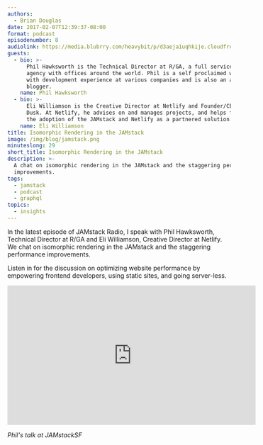 ```yaml
---
authors:
  - Brian Douglas
date: 2017-02-07T12:39:37-08:00
format: podcast
episodenumber: 8
audiolink: https://media.blubrry.com/heavybit/p/d3aeja1uqhkije.cloudfront.net/podcasts/jamstack-radio/20161109-jamstack-radio-008.mp3
guests:
  - bio: >-
      Phil Hawksworth is the Technical Director at R/GA, a full service digital
      agency with offices around the world. Phil is a self proclaimed web geek
      with development experience at various companies and is also an avid
      blogger.
    name: Phil Hawksworth
  - bio: >-
      Eli Williamson is the Creative Director at Netlify and Founder/CEO of
      Dusk. At Netlify, he advises on and manages projects, and helps facilitate
      the adoption of the JAMstack and Netlify as a partnered solution.
    name: Eli Williamson
title: Isomorphic Rendering in the JAMstack
image: /img/blog/jamstack.png
minuteslong: 29
short_title: Isomorphic Rendering in the JAMstack
description: >-
  A chat on isomorphic rendering in the JAMstack and the staggering performance
  improvements.
tags:
  - jamstack
  - podcast
  - graphql
topics:
  - insights
---
```


In the latest episode of JAMstack Radio, I speak with Phil Hawksworth, Technical Director at R/GA and Eli Williamson, Creative Director at Netlify. We chat on isomorphic rendering in the JAMstack and the staggering performance improvements.

Listen in for the discussion on optimizing website performance by empowering frontend developers, using static sites, and going server-less.

<iframe width="560" height="315" src="https://www.youtube.com/embed/lRg99MH6rhw" frameborder="0" allowfullscreen></iframe>

*Phil's talk at JAMstackSF*
